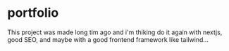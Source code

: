 # portfolio

This project was made long tim ago and i'm thiking do it again with nextjs, good SEO, and maybe with a good frontend framework like tailwind...
